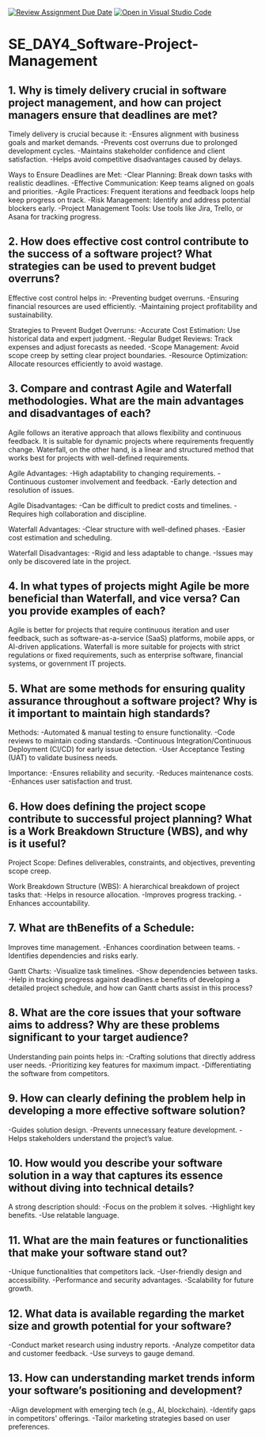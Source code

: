 [![Review Assignment Due Date](https://classroom.github.com/assets/deadline-readme-button-22041afd0340ce965d47ae6ef1cefeee28c7c493a6346c4f15d667ab976d596c.svg)](https://classroom.github.com/a/9pw6JKcu)
[![Open in Visual Studio Code](https://classroom.github.com/assets/open-in-vscode-2e0aaae1b6195c2367325f4f02e2d04e9abb55f0b24a779b69b11b9e10269abc.svg)](https://classroom.github.com/online_ide?assignment_repo_id=18463028&assignment_repo_type=AssignmentRepo)
# SE_DAY4_Software-Project-Management
## 1. Why is timely delivery crucial in software project management, and how can project managers ensure that deadlines are met?
Timely delivery is crucial because it:
-Ensures alignment with business goals and market demands.
-Prevents cost overruns due to prolonged development cycles.
-Maintains stakeholder confidence and client satisfaction.
-Helps avoid competitive disadvantages caused by delays.

Ways to Ensure Deadlines are Met:
-Clear Planning: Break down tasks with realistic deadlines.
-Effective Communication: Keep teams aligned on goals and priorities.
-Agile Practices: Frequent iterations and feedback loops help keep progress on track.
-Risk Management: Identify and address potential blockers early.
-Project Management Tools: Use tools like Jira, Trello, or Asana for tracking progress.
## 2. How does effective cost control contribute to the success of a software project? What strategies can be used to prevent budget overruns?
Effective cost control helps in:
-Preventing budget overruns.
-Ensuring financial resources are used efficiently.
-Maintaining project profitability and sustainability.

Strategies to Prevent Budget Overruns:
-Accurate Cost Estimation: Use historical data and expert judgment.
-Regular Budget Reviews: Track expenses and adjust forecasts as needed.
-Scope Management: Avoid scope creep by setting clear project boundaries.
-Resource Optimization: Allocate resources efficiently to avoid wastage.

## 3. Compare and contrast Agile and Waterfall methodologies. What are the main advantages and disadvantages of each?
Agile follows an iterative approach that allows flexibility and continuous feedback. It is suitable for dynamic projects where requirements frequently change. Waterfall, on the other hand, is a linear and structured method that works best for projects with well-defined requirements.

Agile Advantages:
-High adaptability to changing requirements.
-Continuous customer involvement and feedback.
-Early detection and resolution of issues.

Agile Disadvantages:
-Can be difficult to predict costs and timelines.
-Requires high collaboration and discipline.

Waterfall Advantages:
-Clear structure with well-defined phases.
-Easier cost estimation and scheduling.

Waterfall Disadvantages:
-Rigid and less adaptable to change.
-Issues may only be discovered late in the project.

## 4. In what types of projects might Agile be more beneficial than Waterfall, and vice versa? Can you provide examples of each?
Agile is better for projects that require continuous iteration and user feedback, such as software-as-a-service (SaaS) platforms, mobile apps, or AI-driven applications.
Waterfall is more suitable for projects with strict regulations or fixed requirements, such as enterprise software, financial systems, or government IT projects.
## 5. What are some methods for ensuring quality assurance throughout a software project? Why is it important to maintain high standards?
Methods:
-Automated & manual testing to ensure functionality.
-Code reviews to maintain coding standards.
-Continuous Integration/Continuous Deployment (CI/CD) for early issue detection.
-User Acceptance Testing (UAT) to validate business needs.

Importance:
-Ensures reliability and security.
-Reduces maintenance costs.
-Enhances user satisfaction and trust.

## 6. How does defining the project scope contribute to successful project planning? What is a Work Breakdown Structure (WBS), and why is it useful?
Project Scope: Defines deliverables, constraints, and objectives, preventing scope creep.

Work Breakdown Structure (WBS): A hierarchical breakdown of project tasks that:
-Helps in resource allocation.
-Improves progress tracking.
-Enhances accountability.

## 7. What are thBenefits of a Schedule:

Improves time management.
-Enhances coordination between teams.
-Identifies dependencies and risks early.

Gantt Charts:
-Visualize task timelines.
-Show dependencies between tasks.
-Help in tracking progress against deadlines.e benefits of developing a detailed project schedule, and how can Gantt charts assist in this process?

## 8. What are the core issues that your software aims to address? Why are these problems significant to your target audience?
Understanding pain points helps in:
-Crafting solutions that directly address user needs.
-Prioritizing key features for maximum impact.
-Differentiating the software from competitors.

## 9. How can clearly defining the problem help in developing a more effective software solution?
-Guides solution design.
-Prevents unnecessary feature development.
-Helps stakeholders understand the project’s value.

## 10. How would you describe your software solution in a way that captures its essence without diving into technical details?
A strong description should:
-Focus on the problem it solves.
-Highlight key benefits.
-Use relatable language.

## 11. What are the main features or functionalities that make your software stand out?
-Unique functionalities that competitors lack.
-User-friendly design and accessibility.
-Performance and security advantages.
-Scalability for future growth.

## 12. What data is available regarding the market size and growth potential for your software?
-Conduct market research using industry reports.
-Analyze competitor data and customer feedback.
-Use surveys to gauge demand.
## 13. How can understanding market trends inform your software’s positioning and development?
-Align development with emerging tech (e.g., AI, blockchain).
-Identify gaps in competitors' offerings.
-Tailor marketing strategies based on user preferences.
